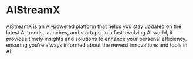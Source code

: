 # AIStreamX
AiStreamX is an AI-powered platform that helps you stay updated on the latest AI trends, launches, and startups. In a fast-evolving AI world, it provides timely insights and solutions to enhance your personal efficiency, ensuring you're always informed about the newest innovations and tools in AI.
